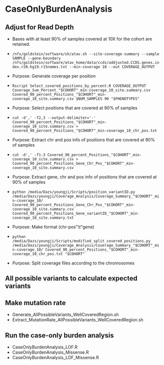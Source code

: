 # CaseOnlyBurdenAnalysis
## Adjust for Read Depth
- Bases with at least 90% of samples covered at 10X for the cohort are retained.
 
- `/nfs/goldstein/software/sh/atav.sh --site-coverage-summary --sample SAMPLE --gene-boundary /nfs/goldstein/software/atav_home/data/ccds/addjusted.CCDS.genes.index.r20.hg19.r15names.txt --min-coverage 10 --out COVERAGE_OUTPUT`
- Purpose: Generate coverage per position

- `Rscript Select_covered_positions_by_percent.R COVERAGE_OUTPUT Coverage_Sum_Percent_"$COHORT"_min-coverage_10_site.summary.csv Covered_90_percent_Positions_"$COHORT"_min-coverage_10_site.summary.csv $NUM_SAMPLES 90 "$PHENOTYPES"`
- Purpose: Select positions that are covered at 90% of samples

- `cut -d',' -f2,3 --output-delimiter='-' Covered_90_percent_Positions_"$COHORT"_min-coverage_10_site.summary.csv > Covered_90_percent_Positions_"$COHORT"_min-coverage_10_chr_pos.txt`
- Purpose: Extract chr and pos info of positions that are covered at 90% of samples

- `cut -d',' -f1-3 Covered_90_percent_Positions_"$COHORT"_min-coverage_10_site.summary.csv > Covered_90_percent_Positions_Gene_Chr_Pos_"$COHORT"_min-coverage_10_site.summary.csv`
- Purpose: Extract gene, chr and pos info of positions that are covered at 90% of samples

- `python /media/Dazs/youngji/Scripts/position_variantID.py /media/Dazs/youngji/Coverage_Analysis/Coverage_Summary_"$COHORT"_min-coverage_10/ Covered_90_percent_Positions_Gene_Chr_Pos_"$COHORT"_min-coverage_10_site.summary.csv Covered_90_percent_Positions_Gene_variantID_"$COHORT"_min-coverage_10_site.summary.txt`
- Purpose: Make format (chr-pos"\t"gene)

- `python /media/Dazs/youngji/Scripts/modified_split_covered_positions.py /media/Dazs/youngji/Coverage_Analysis/Coverage_Summary_"$COHORT"_min-coverage_10/ Covered_90_percent_Positions_"$COHORT"_min-coverage_10_chr_pos.txt "$COHORT"`
- Purpose: Split coverage files according to the chromosomes

## All possible variants to calculate expected variants

## Make mutation rate
- Generate_AllPossibleVariants_WellCoveredRegion.sh
- Extract_MutationRate_AllPossibleVariants_WellCoveredRegion.sh

## Run the case-only burden analysis
- CaseOnlyBurdenAnalysis_LOF.R
- CaseOnlyBurdenAnalysis_Missense.R
- CaseOnlyBurdenAnalysis_LOF_Missense.R
